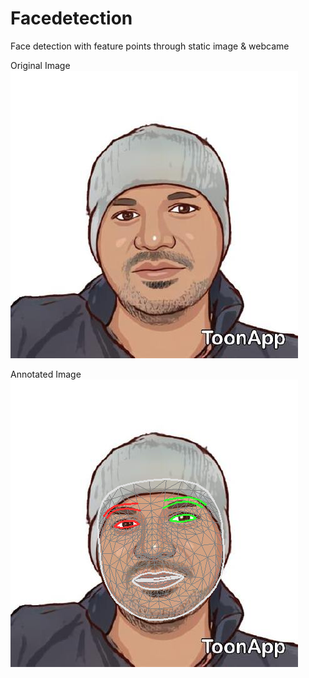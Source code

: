 # Facedetection

Face detection with feature points through static image & webcame

Original Image
![Original Image](./Praveenraj.jpeg)

Annotated Image
![Annotated Image](./annotated_image0.png)

